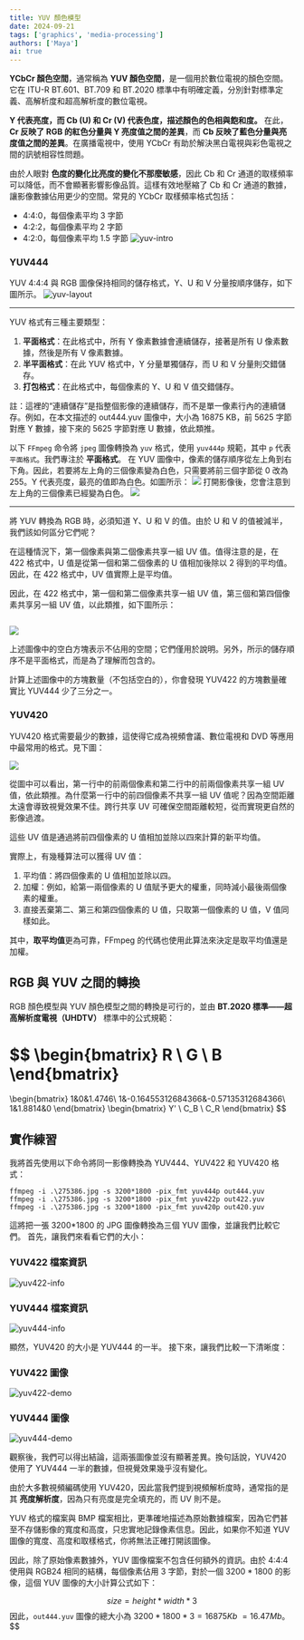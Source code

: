 ```yaml
---
title: YUV 顏色模型
date: 2024-09-21
tags: ['graphics', 'media-processing']
authors: ['Maya']
ai: true
---
```


**YCbCr 顏色空間**，通常稱為 **YUV 顏色空間**，是一個用於數位電視的顏色空間。它在 ITU-R BT.601、BT.709 和 BT.2020 標準中有明確定義，分別針對標準定義、高解析度和超高解析度的數位電視。

**Y 代表亮度，而 Cb (U) 和 Cr (V) 代表色度，描述顏色的色相與飽和度。**
在此，**Cr 反映了 RGB 的紅色分量與 Y 亮度值之間的差異**，而 **Cb 反映了藍色分量與亮度值之間的差異**。在廣播電視中，使用 YCbCr 有助於解決黑白電視與彩色電視之間的訊號相容性問題。

由於人眼對 **色度的變化比亮度的變化不那麼敏感**，因此 Cb 和 Cr 通道的取樣頻率可以降低，而不會顯著影響影像品質。這樣有效地壓縮了 Cb 和 Cr 通道的數據，讓影像數據佔用更少的空間。常見的 YCbCr 取樣頻率格式包括：

- 4:4:0，每個像素平均 3 字節
- 4:2:2，每個像素平均 2 字節
- 4:2:0，每個像素平均 1.5 字節
  ![yuv-intro](/media-processing/yuv-intro.png)

### YUV444

YUV 4:4:4 與 RGB 圖像保持相同的儲存格式，Y、U 和 V 分量按順序儲存，如下圖所示。
![yuv-layout](/media-processing/yuv-layout.png)

---

YUV 格式有三種主要類型：

1. **平面格式**：在此格式中，所有 Y 像素數據會連續儲存，接著是所有 U 像素數據，然後是所有 V 像素數據。
2. **半平面格式**：在此 YUV 格式中，Y 分量單獨儲存，而 U 和 V 分量則交錯儲存。
3. **打包格式**：在此格式中，每個像素的 Y、U 和 V 值交錯儲存。

註：這裡的“連續儲存”是指整個影像的連續儲存，而不是單一像素行內的連續儲存。例如，在本文描述的 out444.yuv 圖像中，大小為 16875 KB，前 5625 字節對應 Y 數據，接下來的 5625 字節對應 U 數據，依此類推。

以下 `FFmpeg` 命令將 `jpeg` 圖像轉換為 `yuv` 格式，使用 `yuv444p` 規範，其中 `p` 代表 `平面格式`。我們專注於 **平面格式**。
在 YUV 圖像中，像素的儲存順序從左上角到右下角。因此，若要將左上角的三個像素變為白色，只需要將前三個字節從 0 改為 255。Y 代表亮度，最亮的值即為白色。如圖所示：
![](/media-processing/yuv-edit.png)
打開影像後，您會注意到左上角的三個像素已經變為白色。
![](/media-processing/yuv-edit-demo.png)

---

將 YUV 轉換為 RGB 時，必須知道 Y、U 和 V 的值。由於 U 和 V 的值被減半，我們該如何區分它們呢？

在這種情況下，第一個像素與第二個像素共享一組 UV 值。值得注意的是，在 422 格式中，U 值是從第一個和第二個像素的 U 值相加後除以 2 得到的平均值。因此，在 422 格式中，UV 值實際上是平均值。

因此，在 422 格式中，第一個和第二個像素共享一組 UV 值，第三個和第四個像素共享另一組 UV 值，以此類推，如下圖所示：

![]()

![](https://ffmpeg.xianwaizhiyin.net/base-knowledge/raw-yuv-data/raw-yuv-data-1-9.png)

上述圖像中的空白方塊表示不佔用的空間；它們僅用於說明。另外，所示的儲存順序不是平面格式，而是為了理解而包含的。

計算上述圖像中的方塊數量（不包括空白的），你會發現 YUV422 的方塊數量確實比 YUV444 少了三分之一。

### YUV420

YUV420 格式需要最少的數據，這使得它成為視頻會議、數位電視和 DVD 等應用中最常用的格式。見下圖：

![](https://ffmpeg.xianwaizhiyin.net/base-knowledge/raw-yuv-data/raw-yuv-data-1-10.png)

從圖中可以看出，第一行中的前兩個像素和第二行中的前兩個像素共享一組 UV 值，依此類推。為什麼第一行中的前四個像素不共享一組 UV 值呢？因為空間距離太遠會導致視覺效果不佳。跨行共享 UV 可確保空間距離較短，從而實現更自然的影像過渡。

這些 UV 值是通過將前四個像素的 U 值相加並除以四來計算的新平均值。

實際上，有幾種算法可以獲得 UV 值：

1. 平均值：將四個像素的 U 值相加並除以四。
2. 加權：例如，給第一兩個像素的 U 值賦予更大的權重，同時減小最後兩個像素的權重。
3. 直接丟棄第二、第三和第四個像素的 U 值，只取第一個像素的 U 值，V 值同樣如此。

其中，**取平均值**更為可靠，FFmpeg 的代碼也使用此算法來決定是取平均值還是加權。

## RGB 與 YUV 之間的轉換

RGB 顏色模型與 YUV 顏色模型之間的轉換是可行的，並由 **BT.2020 標準——超高解析度電視（UHDTV）** 標準中的公式規範：

$$
\begin{bmatrix}
R \\
G \\
B
\end{bmatrix}
=
\begin{bmatrix}
1&0&1.4746\\
1&-0.16455312684366&-0.57135312684366\\
1&1.8814&0
\end{bmatrix}
\begin{bmatrix}
Y' \\
C_B \\
C_R
\end{bmatrix}
$$

## 實作練習

我將首先使用以下命令將同一影像轉換為 YUV444、YUV422 和 YUV420 格式：

```
ffmpeg -i .\275386.jpg -s 3200*1800 -pix_fmt yuv444p out444.yuv
ffmpeg -i .\275386.jpg -s 3200*1800 -pix_fmt yuv422p out422.yuv
ffmpeg -i .\275386.jpg -s 3200*1800 -pix_fmt yuv420p out420.yuv
```

這將把一張 3200\*1800 的 JPG 圖像轉換為三個 YUV 圖像，並讓我們比較它們。
首先，讓我們來看看它們的大小：

### YUV422 檔案資訊

![yuv422-info](/media-processing/yuv422-info.png)

### YUV444 檔案資訊

![yuv444-info](/media-processing/yuv444-info.png)

顯然，YUV420 的大小是 YUV444 的一半。
接下來，讓我們比較一下清晰度：

### YUV422 圖像

![yuv422-demo](/media-processing/yuv422-demo.png)

### YUV444 圖像

![yuv444-demo](/media-processing/yuv444-demo.png)

觀察後，我們可以得出結論，這兩張圖像並沒有顯著差異。換句話說，YUV420 使用了 YUV444 一半的數據，但視覺效果幾乎沒有變化。

由於大多數視頻編碼使用 YUV420，因此當我們提到視頻解析度時，通常指的是其 **亮度解析度**，因為只有亮度是完全填充的，而 UV 則不是。

YUV 格式的檔案與 BMP 檔案相比，更準確地描述為原始數據檔案，因為它們甚至不存儲影像的寬度和高度，只忠實地記錄像素信息。因此，如果你不知道 YUV 圖像的寬度、高度和取樣格式，你將無法正確打開該圖像。

因此，除了原始像素數據外，YUV 圖像檔案不包含任何額外的資訊。由於 4:4:4 使用與 RGB24 相同的結構，每個像素佔用 3 字節，對於一個 $3200*1800$ 的影像，這個 YUV 圖像的大小計算公式如下：

$$
size=height*width*3
$$ 因此，`out444.yuv` 圖像的總大小為 $3200*1800*3=16875Kb~=16.47Mb$。
$$
